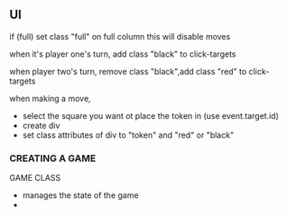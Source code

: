 ## UI 

if (full) set class "full" on full column 
this will disable moves

when it's player one's turn, add class "black" to click-targets

when player two's turn, remove class "black",add class "red" to click-targets

when making a move, 
- select the square you want ot place the token in 
(use event.target.id)
- create div 
- set class attributes of div to "token" and "red" or "black"


### CREATING A GAME

GAME CLASS
- manages the state of the game
- 


